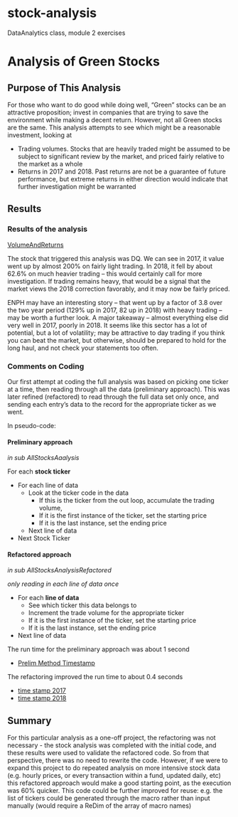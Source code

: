 # stock-analysis
DataAnalytics class, module 2 exercises

# Analysis of Green Stocks
## Purpose of This Analysis
For those who want to do good while doing well, “Green” stocks can be an attractive proposition; invest in companies that are trying to save the environment while making a decent return.
However, not all Green stocks are the same. This analysis attempts to see which might be a reasonable investment, looking at
-	Trading volumes. Stocks that are heavily traded might be assumed to be subject to significant review by the market, and priced fairly relative to the market as a whole
-	Returns in 2017 and 2018. Past returns are not be a guarantee of future performance, but extreme returns in either direction would indicate that further investigation might be warranted
## Results
### Results of the analysis

 [VolumeAndReturns](/Resources/Returns17and18.PNG)

The stock that triggered this analysis was DQ. We can see in 2017, it value went up by almost 200% on fairly light trading. In 2018, it fell by about 62.6% on much heavier trading – this would certainly call for more investigation. If trading remains heavy, that would be a signal that the market views the 2018 correction favorably, and it may now be fairly priced.

ENPH may have an interesting story – that went up by a factor of 3.8 over the two year period (129% up in 2017, 82 up in 2018) with heavy trading – may be worth a further look.
A major takeaway – almost everything else did very well in 2017, poorly in 2018. It seems like this sector has a lot of potential, but a lot of volatility; may be attractive to day trading if you think you can beat the market, but otherwise, should be prepared to hold for the long haul, and not check your statements too often.

### Comments on Coding
Our first attempt at coding the full analysis was based on picking one ticker at a time, then reading through all the data (preliminary approach). This was later refined (refactored) to read through the full data set only once, and sending each entry’s data to the record for the appropriate ticker as we went.

In pseudo-code:
#### Preliminary approach
*in sub AllStocksAaalysis* 

For each **stock ticker** 
* For each line of data
	* Look at the ticker code in the data
		*	If this is the ticker from the out loop, accumulate the trading volume,
		*	If it is the first instance of the ticker, set the starting price
		*	If it is the last instance, set the ending price 
	* Next line of data
* Next Stock Ticker
#### Refactored approach
*in sub AllStocksAnalysisRefactored*

*only reading in each line of data once*



* For each **line of data**
	* See which ticker this data belongs to
	* Increment the trade volume for the appropriate ticker
	* If it is the first instance of the ticker, set the starting price
	* If it is the last instance, set the ending price
* Next line of data

The run time for the preliminary approach was about 1 second 
- [Prelim Method Timestamp](/Resources/FirstMethodTimeStamp.PNG)

The refactoring improved the run time to about 0.4 seconds 
-	[time stamp 2017](/Resources/VBA_Challenge_2017.png)
-	[time stamp 2018](/Resources/VBA_Challenge_2018.PNG)

## Summary
For this particular analysis as a one-off project, the refactoring was not necessary  - the stock analysis was completed with the initial code, and these results were used to validate the refactored code. So from that perspective, there was no need to rewrite the code.
However, if we were to expand this project to do repeated analysis on more intensive stock data (e.g. hourly prices, or every transaction within a fund, updated daily, etc) this refactored approach would make a good starting point, as the execution was 60% quicker.
This code could be further improved for reuse: e.g. the list of tickers could be generated through the macro rather than input manually (would require a ReDim of the array of macro names)
